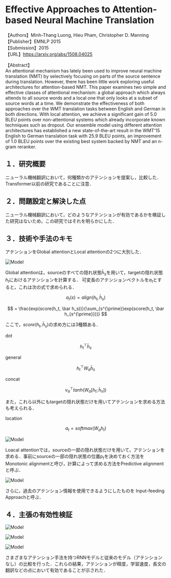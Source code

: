 # Effective Approaches to Attention-based Neural Machine Translation

【Authors】Minh-Thang Luong, Hieu Pham, Christopher D. Manning
【Publisher】EMNLP 2015  
【Submission】2015  
【URL】https://arxiv.org/abs/1508.04025  

【Abstract】  
An attentional mechanism has lately been used to improve neural machine translation (NMT) by selectively focusing on parts of the source sentence during translation. However, there has been little work exploring useful architectures for attention-based NMT. This paper examines two simple and effective classes of attentional mechanism: a global approach which always attends to all source words and a local one that only looks at a subset of source words at a time. We demonstrate the effectiveness of both approaches over the WMT translation tasks between English and German in both directions. With local attention, we achieve a significant gain of 5.0 BLEU points over non-attentional systems which already incorporate known techniques such as dropout. Our ensemble model using different attention architectures has established a new state-of-the-art result in the WMT'15 English to German translation task with 25.9 BLEU points, an improvement of 1.0 BLEU points over the existing best system backed by NMT and an n-gram reranker.

## １．研究概要  
ニューラル機械翻訳において，何種類かのアテンションを提案し，比較した．Transformer以前の研究であることに注意．

## ２．問題設定と解決した点  
ニューラル機械翻訳において，どのようなアテンションが有効であるかを検証した研究はないため，この研究ではそれを明らかにした．
## ３．技術や手法のキモ  

アテンションをGlobal attentionとLocal attentionの2つに大別した．  

![Model](../image/Luong2015/global.png)  

Global attentionは，sourceのすべての隠れ状態$\bar h_s$を用いて，targetの隠れ状態$h_t$におけるアテンションを計算する．
可変長のアテンションベクトルを$a_t$とすると，これは次の式で求められる．  

$$ 
a_t(s) = align(h_t, \bar h_s)
$$  

$$ 
 = \frac{exp(score(h_t, \bar h_s))}{\sum_{s^{\prime}}exp(score(h_t, \bar h_{s^{\prime}}))}
$$  

ここで，$score(h_t, \bar h_s)$の求め方には3種類ある．  

dot  

$$
h_t^\top \bar h_s
$$  

general  

$$
h_t^\top W_a \bar h_s
$$  

concat  

$$
v_a^\top tanh(W_a [h_t ; \bar h_s] )
$$  

また，これら以外にもtargetの隠れ状態だけを用いてアテンションを求める方法も考えられる．  

location  

$$
a_t = softmax(W_a h_t)
$$  

![Model](../image/Luong2015/local.png)  

Loacal attentionでは，sourceの一部の隠れ状態だけを用いて，アテンションを求める．事前にsourceの一部の隠れ状態の位置$p_t$を決めておく方法をMonotonic alignmentと呼び，計算によって求める方法をPredictive alignmentと呼ぶ．  

![Model](../image/Luong2015/input_feeding.png)  

さらに，過去のアテンション情報を使用できるようにしたものを Input-feeding Approachと呼ぶ．

## ４．主張の有効性検証  

![Model](../image/Luong2015/learning_curve.png)  

![Model](../image/Luong2015/result.png)  

![Model](../image/Luong2015/length_and_attention_type.png)  

さまざまなアテンション手法を持つRNNモデルと従来のモデル（アテンションなし）の比較を行った．これらの結果，アテンションが精度，学習速度，長文の翻訳などの点において有効であることが示された．
